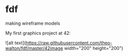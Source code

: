# fdf
making wireframe models

My first graphics project at 42:

![alt text](https://raw.githubusercontent.com/theo-walton/fdf/master/42image width="200" height="200")
